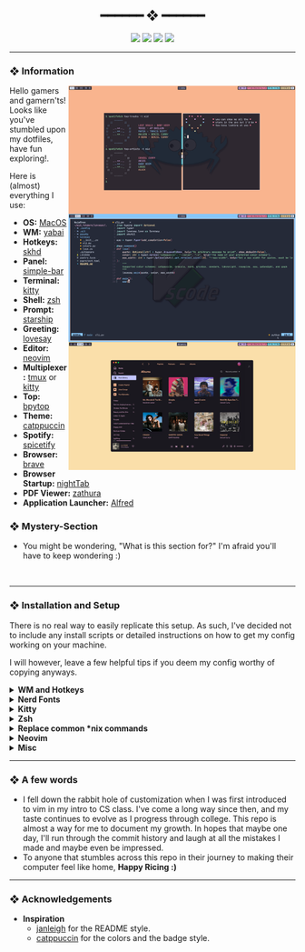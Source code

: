 <h2 align="center"> ━━━━━━  ❖  ━━━━━━ </h2>

<!-- BADGES -->
<div align="center">
   <p></p>
   
   <img src="https://img.shields.io/github/stars/dotzenith/dotconfig?color=F8BD96&labelColor=302D41&style=for-the-badge">   

   <img src="https://img.shields.io/github/forks/dotzenith/dotconfig?color=DDB6F2&labelColor=302D41&style=for-the-badge">   

   <img src="https://img.shields.io/github/repo-size/dotzenith/dotconfig?color=ABE9B3&labelColor=302D41&style=for-the-badge">
   
   <img src="https://badges.pufler.dev/visits/dotzenith/dotconfig?style=for-the-badge&color=96CDFB&logoColor=white&labelColor=302D41"/>
   <br>
</div>

</p>

---

<!-- INFORMATION -->
### ❖ Information 
   <img src="assets/rice.png" alt="Repo Preview" align="right" width="400px">

   Hello gamers and gamern'ts! Looks like you've stumbled upon my dotfiles, have fun exploring!.

   Here is (almost) everything I use:

   - **OS:** [MacOS](https://www.apple.com/macos)
   - **WM:** [yabai](https://github.com/koekeishiya/yabai)
   - **Hotkeys:** [skhd](https://github.com/koekeishiya/skhd)
   - **Panel:** [simple-bar](https://github.com/Jean-Tinland/simple-bar)
   - **Terminal:** [kitty](https://github.com/kovidgoyal/kitty/)
   - **Shell:** [zsh](https://www.zsh.org/)
   - **Prompt:** [starship](https://starship.rs/)
   - **Greeting:** [lovesay](https://github.com/ZenithDS/lovesay)
   - **Editor:** [neovim](https://github.com/neovim/neovim/)
   - **Multiplexer:** [tmux](https://github.com/tmux/tmux) or [kitty](https://github.com/kovidgoyal/kitty/)
   - **Top:** [bpytop](https://github.com/aristocratos/bpytop)
   - **Theme:** [catppuccin](https://github.com/catppuccin)
   - **Spotify:** [spicetify](https://github.com/khanhas/spicetify-cli)
   - **Browser:** [brave](https://brave.com/)
   - **Browser Startup:** [nightTab](https://github.com/zombieFox/nightTab)
   - **PDF Viewer:** [zathura](https://github.com/pwmt/zathura)
   - **Application Launcher:** [Alfred](https://www.alfredapp.com/)
   

### ❖ Mystery-Section 
   - You might be wondering, "What is this section for?" I'm afraid you'll have to keep wondering :)

<br>

---

<!-- SETUP -->
### ❖ Installation and Setup

   There is no real way to easily replicate this setup. As such, I've decided not to include any install scripts or detailed instructions on how to get my config working on your machine.
  
   I will however, leave a few helpful tips if you deem my config worthy of copying anyways.

   <details>
   <summary><strong>WM and Hotkeys</strong></summary>
   
   > Installing yabai and skhd tends to be a little bit more involved than just installing them from brew. Follow the instructions [here](https://github.com/koekeishiya/yabai/wiki).

   > I also have caps-lock bound as my **hyper** key. On MacOS, you can do the same by using [karabiner](https://karabiner-elements.pqrs.org/).

   </details>

   <details>
   <summary><strong>Nerd Fonts</strong></summary>
   
   > A lot of the programs mentioned earlier make use of nerd fonts, so here's how to install the one I use on MacOS.
   ```sh
   brew tap homebrew/cask-fonts
   brew install --cask font-jetbrains-mono-nerd-font
   ```

   </details>
   
   <details>
   <summary><strong>Kitty</strong></summary>
   
   > Window decorations for Kitty are turned off since I use a tiling WM. You may want to adjust that setting if you're not using a tiling WM.

   </details>
   
   <details>
   <summary><strong>Zsh</strong></summary>

   > A zsh directory can be stored in `~/.config/zsh/` by adding the following to `~/.zshenv`
   ```sh
   ZDOTDIR=$HOME/.config/zsh
   ```
   
   > The zsh config uses starship and fzf
   ```sh
   brew install starship fzf
   ```

   > The config also assumes that the `.fzf.zsh` file is in `~/.config/fzf/`


   > The zsh-functions file is used for plugins, so it's important to keep it in your `zsh` directory.

   > zsh might throw a warning about insecure directories, this can be resolved by running the following command.
   ```sh
   compaudit | xargs chmod g-w
   ```

   </details>
   
   <details>
   <summary><strong>Replace common *nix commands</strong></summary>
   
   > I tend to favor "neo" versions of common *nix commands. Here are the ones I use 
   ```sh
   brew install bat ripgrep fd sd
   ```

   </details>

   <details>
   <summary><strong>Neovim</strong></summary>
   
   > The nvim config is relatively polished, you can be up and running in just a few minutes using the following commands.
   ```sh
   # Remove old nvim data
   rm -rf ~/.local/share/nvim
   rm -rf ~/.cache/nvim
   
   # Backup old nvim config
   mv ~/.config/nvim ~/.config/old_nvim

   # Copy new config
   cp -R ~/dotconfig/.config/nvim ~/.config
   ```
  
   > Get python and node support for nvim
   ```sh
   # python
   pip3 install pynvim
    
   # node 
   npm i -g neovim
   ```

   > copy/paste support on linux
   ```
   # Debian  
   sudo apt install xsel

   # Arch 
   sudo pacman -S xsel
   ```

   > Nvim will install [packer](https://github.com/wbthomason/packer.nvim) and all the plugins automatically the first time it is opened.
  
   > Once packer is done installing all the plugins, simply exit nvim and open it again. Voila! you now have a baller nvim config. 

   > if you're using the vscode-neovim plugin for vscodium/vscode, the key repeat can be turned on by using the following command on MacOS
   ```sh
   defaults write -app VSCodium ApplePressAndHoldEnabled -bool false # VSCodium
   defaults write com.microsoft.VSCode ApplePressAndHoldEnabled -bool false # VSCode 
   ```

   </details>
      
   <details>
   <summary><strong>Misc</strong></summary>
   
   > Everything else should be fairly easy to configure, but feel free to open an issue if that's not the case.

   </details>

---
### ❖ A few words

- I fell down the rabbit hole of customization when I was first introduced to vim in my intro to CS class. I've come a long way since then, and my taste continues to evolve as I progress through college. This repo is almost a way for me to document my growth. In hopes that maybe one day, I'll run through the commit history and laugh at all the mistakes I made and maybe even be impressed.
- To anyone that stumbles across this repo in their journey to making their computer feel like home, **Happy Ricing :)** 

---

### ❖ Acknowledgements

   - **Inspiration**
      - [janleigh](https://github.com/janleigh/dotfiles) for the README style.
      - [catppuccin](https://github.com/catppuccin) for the colors and the badge style.


